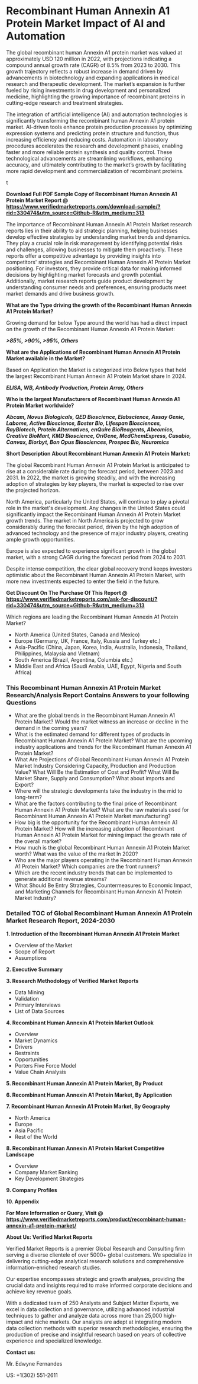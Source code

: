 <meta name="title" content="Global Recombinant Human Annexin A1 Protein Market Impact of AI and Automation"><meta name="description" content="The global recombinant human Annexin A1 protein market was valued at approximately USD 120 million in 2022, with projections indicating a compound annual growth rate ("><meta name="title" content="Recombinant Human Annexin A1 Protein Market Size, Share, Scope, Trends, Growth, Opportunities, Analysis, Forecast"><h1>Recombinant Human Annexin A1 Protein Market Impact of AI and Automation</h1><p>The global recombinant human Annexin A1 protein market was valued at approximately USD 120 million in 2022, with projections indicating a compound annual growth rate (CAGR) of 8.5% from 2023 to 2030. This growth trajectory reflects a robust increase in demand driven by advancements in biotechnology and expanding applications in medical research and therapeutic development. The market’s expansion is further fueled by rising investments in drug development and personalized medicine, highlighting the growing importance of recombinant proteins in cutting-edge research and treatment strategies.</p><p>The integration of artificial intelligence (AI) and automation technologies is significantly transforming the recombinant human Annexin A1 protein market. AI-driven tools enhance protein production processes by optimizing expression systems and predicting protein structure and function, thus increasing efficiency and reducing costs. Automation in laboratory procedures accelerates the research and development phases, enabling faster and more reliable protein synthesis and quality control. These technological advancements are streamlining workflows, enhancing accuracy, and ultimately contributing to the market’s growth by facilitating more rapid development and commercialization of recombinant proteins.</p>t</p><p id="" class=""><strong>Download Full PDF Sample Copy of Recombinant Human Annexin A1 Protein Market Report @ <a href="https://www.verifiedmarketreports.com/download-sample/?rid=330474&utm_source=Github-R&utm_medium=313" target="_blank">https://www.verifiedmarketreports.com/download-sample/?rid=330474&utm_source=Github-R&utm_medium=313</a></strong></p><p>The importance of&nbsp;Recombinant Human Annexin A1 Protein Market research reports lies in their ability to aid strategic planning, helping businesses develop effective strategies by understanding market trends and dynamics. They play a crucial role in risk management by identifying potential risks and challenges, allowing businesses to mitigate them proactively. These reports offer a competitive advantage by providing insights into competitors' strategies and Recombinant Human Annexin A1 Protein Market positioning. For investors, they provide critical data for making informed decisions by highlighting market forecasts and growth potential. Additionally, market research reports guide product development by understanding consumer needs and preferences, ensuring products meet market demands and drive business growth.</p><p><strong>What are the&nbsp;Type driving the growth of the Recombinant Human Annexin A1 Protein Market?</strong></p><p id="" class="">Growing demand for below Type around the world has had a direct impact on the growth of the Recombinant Human Annexin A1 Protein Market:</p><em><strong>>85%, >90%, >95%, Others</strong></em></p><strong>What are the&nbsp;Applications&nbsp;of Recombinant Human Annexin A1 Protein Market available in the Market?</strong></p><p id="" class="">Based on Application the Market is categorized into Below types that held the largest Recombinant Human Annexin A1 Protein Market share In 2024.</p><em><strong>ELISA, WB, Antibody Production, Protein Array, Others</strong></em></p><strong>Who is the largest Manufacturers of Recombinant Human Annexin A1 Protein Market worldwide?</strong></p><p><em><strong>Abcam, Novus Biologicals, QED Bioscience, Elabscience, Assay Genie, Labome, Active Bioscience, Boster Bio, Lifespan Biosciences, RayBiotech, Protein Alternatives, enQuire BioReagents, Abeomics, Creative BioMart, KMD Bioscience, OriGene, MedChemExpress, Cusabio, Canvax, Biorbyt, Bon Opus Biosciences, Prospec Bio, Neuromics</strong></em></p><p id="" class=""><strong>Short Description About Recombinant Human Annexin A1 Protein Market:</strong></p><p>The global Recombinant Human Annexin A1 Protein Market is anticipated to rise at a considerable rate during the forecast period, between 2023 and 2031. In 2022, the market is growing steadily, and with the increasing adoption of strategies by key players, the market is expected to rise over the projected horizon.</p><p>North America, particularly the United States, will continue to play a pivotal role in the market's development. Any changes in the United States could significantly impact the Recombinant Human Annexin A1 Protein Market growth trends. The market in North America is projected to grow considerably during the forecast period, driven by the high adoption of advanced technology and the presence of major industry players, creating ample growth opportunities.</p><p>Europe is also expected to experience significant growth in the global market, with a strong CAGR during the forecast period from 2024 to 2031.</p><p>Despite intense competition, the clear global recovery trend keeps investors optimistic about the Recombinant Human Annexin A1 Protein Market, with more new investments expected to enter the field in the future.</p><p id="" class=""><strong>Get Discount On The Purchase Of This Report @ <a href="https://www.verifiedmarketreports.com/ask-for-discount/?rid=330474&utm_source=Github-R&utm_medium=313" target="_blank">https://www.verifiedmarketreports.com/ask-for-discount/?rid=330474&utm_source=Github-R&utm_medium=313</a></strong></p>Which regions are leading the Recombinant Human Annexin A1 Protein Market?</p><ul><li>North America (United States, Canada and Mexico)</li><li>Europe (Germany, UK, France, Italy, Russia and Turkey etc.)</li><li>Asia-Pacific (China, Japan, Korea, India, Australia, Indonesia, Thailand, Philippines, Malaysia and Vietnam)</li><li>South America (Brazil, Argentina, Columbia etc.)</li><li>Middle East and Africa (Saudi Arabia, UAE, Egypt, Nigeria and South Africa)</li></ul><h3 id="" class="">This Recombinant Human Annexin A1 Protein Market Research/Analysis Report Contains Answers to your following Questions</h3><ul><li>What are the global trends in the Recombinant Human Annexin A1 Protein Market? Would the market witness an increase or decline in the demand in the coming years?</li><li>What is the estimated demand for different types of products in Recombinant Human Annexin A1 Protein Market? What are the upcoming industry applications and trends for the Recombinant Human Annexin A1 Protein Market?</li><li>What Are Projections of Global Recombinant Human Annexin A1 Protein Market Industry Considering Capacity, Production and Production Value? What Will Be the Estimation of Cost and Profit? What Will Be Market Share, Supply and Consumption? What about imports and Export?</li><li>Where will the strategic developments take the industry in the mid to long-term?</li><li>What are the factors contributing to the final price of Recombinant Human Annexin A1 Protein Market? What are the raw materials used for Recombinant Human Annexin A1 Protein Market manufacturing?</li><li>How big is the opportunity for the Recombinant Human Annexin A1 Protein Market? How will the increasing adoption of Recombinant Human Annexin A1 Protein Market for mining impact the growth rate of the overall market?</li><li>How much is the global Recombinant Human Annexin A1 Protein Market worth? What was the value of the market In 2020?</li><li>Who are the major players operating in the Recombinant Human Annexin A1 Protein Market? Which companies are the front runners?</li><li>Which are the recent industry trends that can be implemented to generate additional revenue streams?</li><li>What Should Be Entry Strategies, Countermeasures to Economic Impact, and Marketing Channels for Recombinant Human Annexin A1 Protein Market Industry?</li></ul><h3 id="" class="">Detailed TOC of Global Recombinant Human Annexin A1 Protein Market Research Report, 2024-2030</h3><p id="" class=""><strong>1. Introduction of the Recombinant Human Annexin A1 Protein Market</strong></p><ul><li>Overview of the Market</li><li>Scope of Report</li><li>Assumptions</li></ul><p id="" class=""><strong>2. Executive Summary</strong></p><p id="" class=""><strong>3. Research Methodology of Verified Market Reports</strong></p><ul><li>Data Mining</li><li>Validation</li><li>Primary Interviews</li><li>List of Data Sources</li></ul><p id="" class=""><strong>4. Recombinant Human Annexin A1 Protein Market Outlook</strong></p><ul><li>Overview</li><li>Market Dynamics</li><li>Drivers</li><li>Restraints</li><li>Opportunities</li><li>Porters Five Force Model</li><li>Value Chain Analysis</li></ul><p id="" class=""><strong>5. Recombinant Human Annexin A1 Protein Market, By Product</strong></p><p id="" class=""><strong>6. Recombinant Human Annexin A1 Protein Market, By Application</strong></p><p id="" class=""><strong>7. Recombinant Human Annexin A1 Protein Market, By Geography</strong></p><ul><li>North America</li><li>Europe</li><li>Asia Pacific</li><li>Rest of the World</li></ul><p id="" class=""><strong>8. Recombinant Human Annexin A1 Protein Market Competitive Landscape</strong></p><ul><li>Overview</li><li>Company Market Ranking</li><li>Key Development Strategies</li></ul><p id="" class=""><strong>9. Company Profiles</strong></p><p id="" class=""><strong>10. Appendix</strong></p><p id="" class=""><strong>For More Information or Query, Visit @ <a href="https://www.verifiedmarketreports.com/product/recombinant-human-annexin-a1-protein-market/" target="_blank">https://www.verifiedmarketreports.com/product/recombinant-human-annexin-a1-protein-market/</a></strong></p><p id="" class=""><strong>About Us: Verified Market Reports</strong></p><p id="" class="">Verified Market Reports is a premier Global Research and Consulting firm serving a diverse clientele of over 5000+ global customers. We specialize in delivering cutting-edge analytical research solutions and comprehensive information-enriched research studies.</p><p id="" class="">Our expertise encompasses strategic and growth analyses, providing the crucial data and insights required to make informed corporate decisions and achieve key revenue goals.</p><p id="" class="">With a dedicated team of 250 Analysts and Subject Matter Experts, we excel in data collection and governance, utilizing advanced industrial techniques to gather and analyze data across more than 25,000 high-impact and niche markets. Our analysts are adept at integrating modern data collection methods with superior research methodologies, ensuring the production of precise and insightful research based on years of collective experience and specialized knowledge.</p><p id="" class=""><strong>Contact us:</strong></p><p id="" class="">Mr. Edwyne Fernandes</p><p id="" class="">US: +1(302) 551-2611</p>